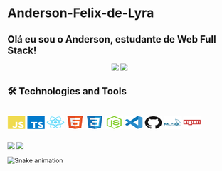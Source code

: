 # Anderson-Felix-de-Lyra
## Olá eu sou o Anderson, estudante de Web Full Stack!

<div align="center">
  <img width=400em src="https://github-readme-stats.vercel.app/api?username=Anderson-Felix-de-Lyra&show_icons=true&theme=tokyonight&include_all_commits=true&count_private=true"/>
  <img width=400em src="https://github-readme-stats.vercel.app/api/top-langs/?username=Anderson-Felix-de-Lyra&layout=compact&hide_borders=true&langs_count=7&theme=tokyonight"/>
</div>
  
 ## 🛠 Technologies and Tools 
<div style="display: inline_block"><br>
  
  <img align="center" alt="Anderson-Js" height="30" width="40" src="https://raw.githubusercontent.com/devicons/devicon/master/icons/javascript/javascript-plain.svg">
  <img align="center" alt="Anderson-Ts" height="30" width="40" src="https://raw.githubusercontent.com/devicons/devicon/master/icons/typescript/typescript-plain.svg">
  <img align="center" alt="Anderson-React" height="30" width="40" src="https://raw.githubusercontent.com/devicons/devicon/master/icons/react/react-original.svg">
  <img align="center" alt="Anderson-HTML" height="30" width="40" src="https://raw.githubusercontent.com/devicons/devicon/master/icons/html5/html5-original.svg">
  <img align="center" alt="Anderson-CSS" height="30" width="40" src="https://raw.githubusercontent.com/devicons/devicon/master/icons/css3/css3-original.svg">
  <img align="center" alt="Anderson-NodeJs" height="30" width="40" src="https://github.com/devicons/devicon/blob/master/icons/nodejs/nodejs-original.svg">
  <img align="center" alt="Anderson-VsCode" height="30" width="40" src="https://github.com/devicons/devicon/blob/master/icons/vscode/vscode-original.svg">
  <img align="center" alt="Anderson-GitHub" height="30" width="40" src="https://github.com/devicons/devicon/blob/master/icons/github/github-original.svg">
  <img align="center" alt="Anderson-MySql" height="30" width="40" src="https://github.com/devicons/devicon/blob/master/icons/mysql/mysql-plain-wordmark.svg">
  <img align="center" alt="Anderson-Npm" height="30" width="40" src="https://github.com/devicons/devicon/blob/master/icons/npm/npm-original-wordmark.svg">
                   
          
</div>
  
  ## 
 
<div> 
  
  
  <a href = "mailto:felix_lyra@hotmail.com"><img src="https://img.shields.io/badge/Microsoft_Outlook-0078D4?style=for-the-badge&logo=microsoft-outlook&logoColor=white" target="_blank"></a>
  <a href="https://www.linkedin.com/in/anderson-fl/" target="_blank"><img src="https://img.shields.io/badge/-LinkedIn-%230077B5?style=for-the-badge&logo=linkedin&logoColor=white" target="_blank"></a> 
 
  ![Snake animation](https://github.com/Anderson-Felix-de-Lyra/Anderson-Felix-de-Lyra/blob/output/github-contribution-grid-snake.svg)
 
</div>
